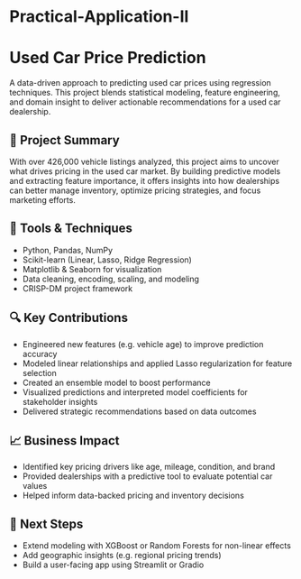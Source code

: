 # Practical-Application-II

# Used Car Price Prediction

A data-driven approach to predicting used car prices using regression techniques. This project blends statistical modeling, feature engineering, and domain insight to deliver actionable recommendations for a used car dealership.

## 💼 Project Summary

With over 426,000 vehicle listings analyzed, this project aims to uncover what drives pricing in the used car market. By building predictive models and extracting feature importance, it offers insights into how dealerships can better manage inventory, optimize pricing strategies, and focus marketing efforts.

## 🔧 Tools & Techniques

- Python, Pandas, NumPy
- Scikit-learn (Linear, Lasso, Ridge Regression)
- Matplotlib & Seaborn for visualization
- Data cleaning, encoding, scaling, and modeling
- CRISP-DM project framework

## 🔍 Key Contributions

- Engineered new features (e.g. vehicle age) to improve prediction accuracy
- Modeled linear relationships and applied Lasso regularization for feature selection
- Created an ensemble model to boost performance
- Visualized predictions and interpreted model coefficients for stakeholder insights
- Delivered strategic recommendations based on data outcomes

## 📈 Business Impact

- Identified key pricing drivers like age, mileage, condition, and brand
- Provided dealerships with a predictive tool to evaluate potential car values
- Helped inform data-backed pricing and inventory decisions

## 🚀 Next Steps

- Extend modeling with XGBoost or Random Forests for non-linear effects
- Add geographic insights (e.g. regional pricing trends)
- Build a user-facing app using Streamlit or Gradio





